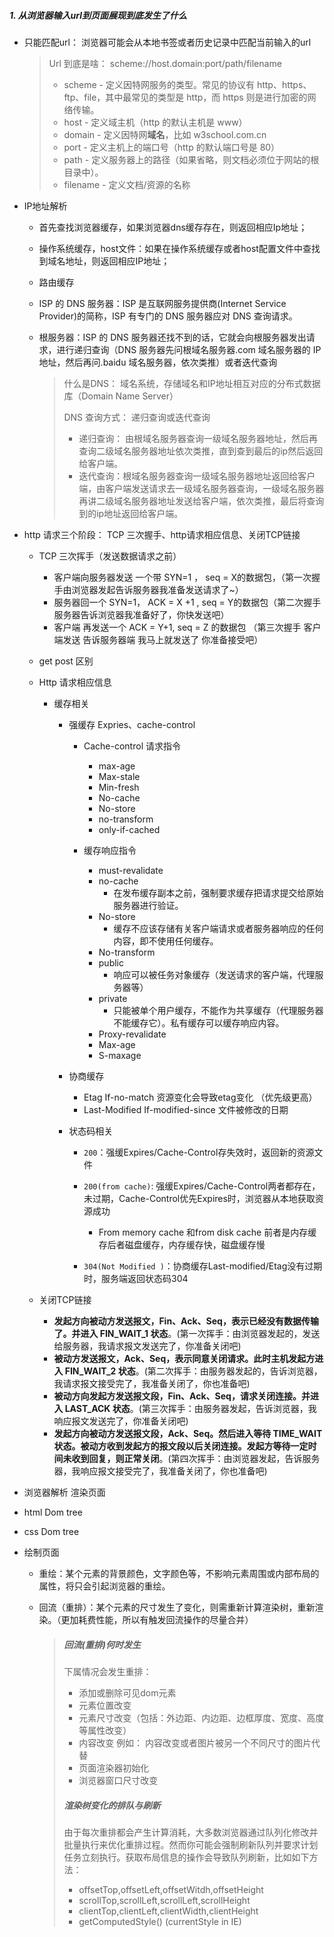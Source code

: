 ##### 1. 从浏览器输入url到页面展现到底发生了什么

- 只能匹配url： 浏览器可能会从本地书签或者历史记录中匹配当前输入的url

  > Url 到底是啥： scheme://host.domain:port/path/filename
  >
  > - scheme - 定义因特网服务的类型。常见的协议有 http、https、ftp、file，其中最常见的类型是 http，而 https 则是进行加密的网络传输。
  > - host - 定义域主机（http 的默认主机是 www）
  > - domain - 定义因特网**域名**，比如 w3school.com.cn
  > - port - 定义主机上的端口号（http 的默认端口号是 80）
  > - path - 定义服务器上的路径（如果省略，则文档必须位于网站的根目录中）。
  > - filename - 定义文档/资源的名称

- IP地址解析

  - 首先查找浏览器缓存，如果浏览器dns缓存存在，则返回相应Ip地址；

  - 操作系统缓存，host文件：如果在操作系统缓存或者host配置文件中查找到域名地址，则返回相应IP地址；

  - 路由缓存

  - ISP 的 DNS 服务器：ISP 是互联网服务提供商(Internet Service Provider)的简称，ISP 有专门的 DNS 服务器应对 DNS 查询请求。

  - 根服务器：ISP 的 DNS 服务器还找不到的话，它就会向根服务器发出请求，进行递归查询（DNS 服务器先问根域名服务器.com 域名服务器的 IP 地址，然后再问.baidu 域名服务器，依次类推）或者迭代查询

    > 什么是DNS： 域名系统，存储域名和IP地址相互对应的分布式数据库（Domain Name Server）
    >
    > DNS 查询方式： 递归查询或迭代查询
    >
    > - 递归查询： 由根域名服务器查询一级域名服务器地址，然后再查询二级域名服务器地址依次类推，直到查到最后的ip然后返回给客户端。
    > - 迭代查询：根域名服务器查询一级域名服务器地址返回给客户端，由客户端发送请求去一级域名服务器查询，一级域名服务器再讲二级域名服务器地址发送给客户端，依次类推，最后将查询到的ip地址返回给客户端。

- http 请求三个阶段： TCP 三次握手、http请求相应信息、关闭TCP链接

  - TCP 三次挥手（发送数据请求之前）
    - 客户端向服务器发送  一个带 SYN=1 ， seq = X的数据包，（第一次握手由浏览器发起告诉服务器我准备发送请求了~）
    - 服务器回一个 SYN=1， ACK = X +1 , seq = Y的数据包（第二次握手 服务器告诉浏览器我准备好了，你快发送吧）
    - 客户端 再发送一个 ACK = Y+1, seq = Z 的数据包 （第三次握手 客户端发送  告诉服务器端 我马上就发送了 你准备接受吧）

  - get post 区别

  - Http 请求相应信息

    - 缓存相关

      - 强缓存   Expries、cache-control

        - Cache-control 请求指令

          - max-age
          - Max-stale
          - Min-fresh
          - No-cache
          - No-store
          - no-transform
          - only-if-cached

        - 缓存响应指令

          - must-revalidate
          - no-cache
            - 在发布缓存副本之前，强制要求缓存把请求提交给原始服务器进行验证。
          - No-store
            - 缓存不应该存储有关客户端请求或者服务器响应的任何内容，即不使用任何缓存。
          - No-transform
          - public 
            - 响应可以被任务对象缓存（发送请求的客户端，代理服务器等）
          - private
            - 只能被单个用户缓存，不能作为共享缓存（代理服务器不能缓存它）。私有缓存可以缓存响应内容。
          - Proxy-revalidate
          - Max-age
          - S-maxage

          

      - 协商缓存

        - Etag    If-no-match   资源变化会导致etag变化 （优先级更高）
        - Last-Modified    If-modified-since  文件被修改的日期

      - 状态码相关

        - `200`：强缓Expires/Cache-Control存失效时，返回新的资源文件

        - `200(from cache)`: 强缓Expires/Cache-Control两者都存在，未过期，Cache-Control优先Expires时，浏览器从本地获取资源成功

          - From memory cache 和from disk cache  前者是内存缓存后者磁盘缓存，内存缓存快，磁盘缓存慢

        - `304(Not Modified )`：协商缓存Last-modified/Etag没有过期时，服务端返回状态码304

          

  - 关闭TCP链接

    - **发起方向被动方发送报文，Fin、Ack、Seq，表示已经没有数据传输了。并进入 FIN_WAIT_1 状态**。(第一次挥手：由浏览器发起的，发送给服务器，我请求报文发送完了，你准备关闭吧)
    - **被动方发送报文，Ack、Seq，表示同意关闭请求。此时主机发起方进入 FIN_WAIT_2 状态**。(第二次挥手：由服务器发起的，告诉浏览器，我请求报文接受完了，我准备关闭了，你也准备吧)
    - **被动方向发起方发送报文段，Fin、Ack、Seq，请求关闭连接。并进入 LAST_ACK 状态**。(第三次挥手：由服务器发起，告诉浏览器，我响应报文发送完了，你准备关闭吧)
    - **发起方向被动方发送报文段，Ack、Seq。然后进入等待 TIME_WAIT 状态。被动方收到发起方的报文段以后关闭连接。发起方等待一定时间未收到回复，则正常关闭**。(第四次挥手：由浏览器发起，告诉服务器，我响应报文接受完了，我准备关闭了，你也准备吧)

-  浏览器解析 渲染页面

  - html Dom tree

  - css Dom tree

  - 绘制页面

    - 重绘：某个元素的背景颜色，文字颜色等，不影响元素周围或内部布局的属性，将只会引起浏览器的重绘。

    - 回流（重排）：某个元素的尺寸发生了变化，则需重新计算渲染树，重新渲染。（更加耗费性能，所以有触发回流操作的尽量合并）

      > ##### 回流(重排)何时发生
      >
      > 下属情况会发生重排：
      >
      > - 添加或删除可见dom元素
      > - 元素位置改变
      > - 元素尺寸改变（包括：外边距、内边距、边框厚度、宽度、高度等属性改变）
      > - 内容改变 例如： 内容改变或者图片被另一个不同尺寸的图片代替
      > - 页面渲染器初始化
      > - 浏览器窗口尺寸改变
      >
      > ##### 渲染树变化的排队与刷新
      >
      > 由于每次重排都会产生计算消耗，大多数浏览器通过队列化修改并批量执行来优化重排过程。然而你可能会强制刷新队列并要求计划任务立刻执行。获取布局信息的操作会导致队列刷新，比如如下方法：
      >
      > - offsetTop,offsetLeft,offsetWitdh,offsetHeight
      > - scrollTop,scrollLeft,scrollLeft,scrollHeight
      > - clientTop,clientLeft,clientWidth,clientHeight
      > - getComputedStyle() (currentStyle in IE)